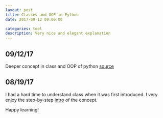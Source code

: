 ```yaml
---
layout: post
title: Classes and OOP in Python
date: 2017-09-12 09:00:00

categories: tool
description: Very nice and elegant explanation  
---
```


## 09/12/17
Deeper concept in class and OOP of python
[source](https://jeffknupp.com/blog/2014/06/18/improve-your-python-python-classes-and-object-oriented-programming/)

## 08/19/17
I had a hard time to understand class when it was first introduced. I very enjoy the step-by-step [intro](http://slides.com/jasonmyers/learnpython-classes#/1) of the concept.

Happy learning! 
